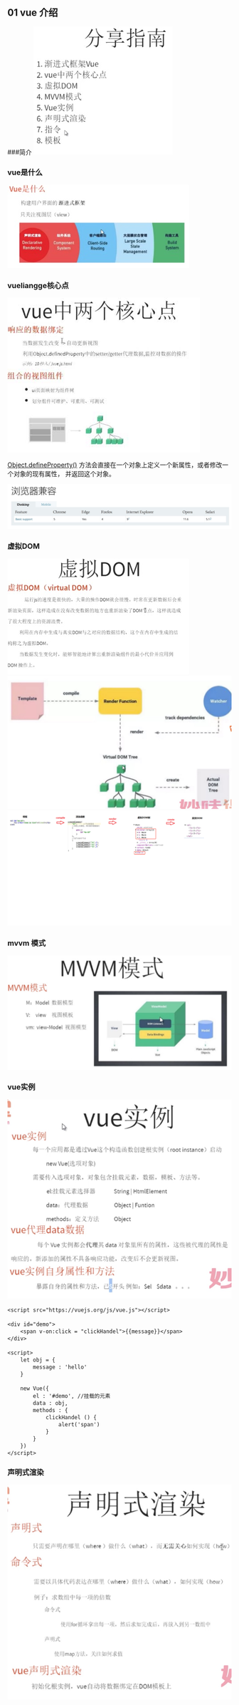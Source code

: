 ## 01 vue 介绍

###简介
![](./images/Jietu20171206-110538.jpg)

### vue是什么
![](./images/Jietu20171206-110729.jpg)

### vueliangge核心点
![](./images/Jietu20171206-110858.jpg)


[Object.defineProperty()](https://developer.mozilla.org/zh-CN/docs/Web/JavaScript/Reference/Global_Objects/Object/defineProperty) 方法会直接在一个对象上定义一个新属性，或者修改一个对象的现有属性， 并返回这个对象。

![](./images/Jietu20171206-111521@2x.jpg)

### 虚拟DOM 

![](./images/Jietu20171206-111804.jpg)
![](./images/Jietu20171206-112125.jpg)
![](./images/虚拟DOM示意图.png)

### mvvm 模式
![](./images/Jietu20171206-134334.jpg)

### vue实例

![](./images/Jietu20171206-142233.jpg)

    <script src="https://vuejs.org/js/vue.js"></script>
    
    <div id="demo"> 
    	<span v-on:click = "clickHandel">{{message}}</span>
    </div>
    
    <script>
    	let obj = {
    		message : 'hello'
    	}
    
    	new Vue({
    		el : '#demo', //挂载的元素
    		data : obj,
    		methods : {
    			clickHandel () {
    				alert('span')
    			}
    		}
    	})
    </script>

### 声明式渲染

![](./images/Jietu20171206-143348.jpg)
